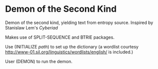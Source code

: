 Demon of the Second Kind
=================

Demon of the second kind, yielding text from entropy source. Inspired by Stanislaw Lem's _Cyberiad_

Makes use of SPLIT-SEQUENCE and BTRIE packages.

Use (INITIALIZE *path*) to set up the dictionary (a wordlist courtesy http://www-01.sil.org/linguistics/wordlists/english/ is included.)

User (DEMON) to run the demon.
